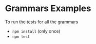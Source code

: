 # Grammars Examples

To run the tests for all the grammars
* ```npm install``` (only once)
* ```npm test```
